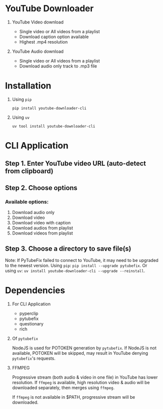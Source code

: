 # YouTube Downloader

1. YouTube Video download
   * Single video or All videos from a playlist
   * Download caption option available
   * Highest .mp4 resolution

2. YouTube Audio download
   * Single video or All videos from a playlist
   * Download audio only track to .mp3 file

# Installation
1. Using `pip`
   ```commandline
   pip install youtube-downloader-cli
   ```

2. Using `uv`
   ```commandline
   uv tool install youtube-downloader-cli
   ```

# CLI Application

## Step 1. Enter YouTube video URL (auto-detect from clipboard)

## Step 2. Choose options

### Available options:

1. Download audio only 
2. Download video 
3. Download video with caption 
4. Download audios from playlist
5. Download videos from playlist

## Step 3. Choose a directory to save file(s)

Note: If PyTubeFix failed to connect to YouTube, it may need to be upgraded to the newest version.
Using `pip`: `pip install --upgrade pytubefix`. Or using `uv`: `uv install youtube-downloader-cli --upgrade --reinstall`. 

# Dependencies
1. For CLI Application
   * pyperclip
   * pytubefix
   * questionary
   * rich

2. Of `pytubefix`
   
   NodeJS is used for POTOKEN generation by `pytubefix`. If NodeJS is not available, POTOKEN will be skipped, may result in YouTube denying `pytubefix`'s requests.

3. FFMPEG
   
   Progressive stream (both audio & video in one file) in YouTube has lower resolution. If `ffmpeg` is available, high resolution video & audio will be downloaded separately, then merges using `ffmpeg`.

   If `ffmpeg` is not available in $PATH, progressive stream will be downloaded.

